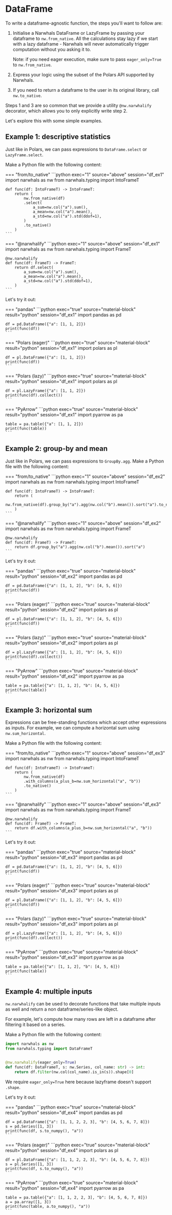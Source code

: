 # DataFrame

To write a dataframe-agnostic function, the steps you'll want to follow are:

1. Initialise a Narwhals DataFrame or LazyFrame by passing your dataframe to `nw.from_native`.
    All the calculations stay lazy if we start with a lazy dataframe - Narwhals will never automatically trigger computation without you asking it to.

    Note: if you need eager execution, make sure to pass `eager_only=True` to `nw.from_native`.

2. Express your logic using the subset of the Polars API supported by Narwhals.
3. If you need to return a dataframe to the user in its original library, call `nw.to_native`.

Steps 1 and 3 are so common that we provide a utility `@nw.narwhalify` decorator, which allows you
to only explicitly write step 2.

Let's explore this with some simple examples.

## Example 1: descriptive statistics

Just like in Polars, we can pass expressions to `DataFrame.select` or `LazyFrame.select`.

Make a Python file with the following content:

=== "from/to_native"
    ```python exec="1" source="above" session="df_ex1"
    import narwhals as nw
    from narwhals.typing import IntoFrameT


    def func(df: IntoFrameT) -> IntoFrameT:
        return (
            nw.from_native(df)
            .select(
                a_sum=nw.col("a").sum(),
                a_mean=nw.col("a").mean(),
                a_std=nw.col("a").std(ddof=1),
            )
            .to_native()
        )
    ```

=== "@narwhalify"
    ```python exec="1" source="above" session="df_ex1"
    import narwhals as nw
    from narwhals.typing import FrameT


    @nw.narwhalify
    def func(df: FrameT) -> FrameT:
        return df.select(
            a_sum=nw.col("a").sum(),
            a_mean=nw.col("a").mean(),
            a_std=nw.col("a").std(ddof=1),
        )
    ```

Let's try it out:

=== "pandas"
    ```python exec="true" source="material-block" result="python" session="df_ex1"
    import pandas as pd

    df = pd.DataFrame({"a": [1, 1, 2]})
    print(func(df))
    ```

=== "Polars (eager)"
    ```python exec="true" source="material-block" result="python" session="df_ex1"
    import polars as pl

    df = pl.DataFrame({"a": [1, 1, 2]})
    print(func(df))
    ```

=== "Polars (lazy)"
    ```python exec="true" source="material-block" result="python" session="df_ex1"
    import polars as pl

    df = pl.LazyFrame({"a": [1, 1, 2]})
    print(func(df).collect())
    ```

=== "PyArrow"
    ```python exec="true" source="material-block" result="python" session="df_ex1"
    import pyarrow as pa

    table = pa.table({"a": [1, 1, 2]})
    print(func(table))
    ```

## Example 2: group-by and mean

Just like in Polars, we can pass expressions to `GroupBy.agg`.
Make a Python file with the following content:

=== "from/to_native"
    ```python exec="1" source="above" session="df_ex2"
    import narwhals as nw
    from narwhals.typing import IntoFrameT


    def func(df: IntoFrameT) -> IntoFrameT:
        return (
            nw.from_native(df).group_by("a").agg(nw.col("b").mean()).sort("a").to_native()
        )
    ```

=== "@narwhalify"
    ```python exec="1" source="above" session="df_ex2"
    import narwhals as nw
    from narwhals.typing import FrameT


    @nw.narwhalify
    def func(df: FrameT) -> FrameT:
        return df.group_by("a").agg(nw.col("b").mean()).sort("a")
    ```

Let's try it out:

=== "pandas"
    ```python exec="true" source="material-block" result="python" session="df_ex2"
    import pandas as pd

    df = pd.DataFrame({"a": [1, 1, 2], "b": [4, 5, 6]})
    print(func(df))
    ```

=== "Polars (eager)"
    ```python exec="true" source="material-block" result="python" session="df_ex2"
    import polars as pl

    df = pl.DataFrame({"a": [1, 1, 2], "b": [4, 5, 6]})
    print(func(df))
    ```

=== "Polars (lazy)"
    ```python exec="true" source="material-block" result="python" session="df_ex2"
    import polars as pl

    df = pl.LazyFrame({"a": [1, 1, 2], "b": [4, 5, 6]})
    print(func(df).collect())
    ```

=== "PyArrow"
    ```python exec="true" source="material-block" result="python" session="df_ex2"
    import pyarrow as pa

    table = pa.table({"a": [1, 1, 2], "b": [4, 5, 6]})
    print(func(table))
    ```

## Example 3: horizontal sum

Expressions can be free-standing functions which accept other expressions as inputs.
For example, we can compute a horizontal sum using `nw.sum_horizontal`.

Make a Python file with the following content:

=== "from/to_native"
    ```python exec="1" source="above" session="df_ex3"
    import narwhals as nw
    from narwhals.typing import IntoFrameT


    def func(df: IntoFrameT) -> IntoFrameT:
        return (
            nw.from_native(df)
            .with_columns(a_plus_b=nw.sum_horizontal("a", "b"))
            .to_native()
        )
    ```

=== "@narwhalify"
    ```python exec="1" source="above" session="df_ex3"
    import narwhals as nw
    from narwhals.typing import FrameT


    @nw.narwhalify
    def func(df: FrameT) -> FrameT:
        return df.with_columns(a_plus_b=nw.sum_horizontal("a", "b"))
    ```

Let's try it out:

=== "pandas"
    ```python exec="true" source="material-block" result="python" session="df_ex3"
    import pandas as pd

    df = pd.DataFrame({"a": [1, 1, 2], "b": [4, 5, 6]})
    print(func(df))
    ```

=== "Polars (eager)"
    ```python exec="true" source="material-block" result="python" session="df_ex3"
    import polars as pl

    df = pl.DataFrame({"a": [1, 1, 2], "b": [4, 5, 6]})
    print(func(df))
    ```

=== "Polars (lazy)"
    ```python exec="true" source="material-block" result="python" session="df_ex3"
    import polars as pl

    df = pl.LazyFrame({"a": [1, 1, 2], "b": [4, 5, 6]})
    print(func(df).collect())
    ```

=== "PyArrow"
    ```python exec="true" source="material-block" result="python" session="df_ex3"
    import pyarrow as pa

    table = pa.table({"a": [1, 1, 2], "b": [4, 5, 6]})
    print(func(table))
    ```

## Example 4: multiple inputs

`nw.narwhalify` can be used to decorate functions that take multiple inputs as well and
return a non dataframe/series-like object.

For example, let's compute how many rows are left in a dataframe after filtering it based
on a series.

Make a Python file with the following content:

```python exec="1" source="above" session="df_ex4"
import narwhals as nw
from narwhals.typing import DataFrameT


@nw.narwhalify(eager_only=True)
def func(df: DataFrameT, s: nw.Series, col_name: str) -> int:
    return df.filter(nw.col(col_name).is_in(s)).shape[0]
```

We require `eager_only=True` here because lazyframe doesn't support `.shape`.

Let's try it out:

=== "pandas"
    ```python exec="true" source="material-block" result="python" session="df_ex4"
    import pandas as pd

    df = pd.DataFrame({"a": [1, 1, 2, 2, 3], "b": [4, 5, 6, 7, 8]})
    s = pd.Series([1, 3])
    print(func(df, s.to_numpy(), "a"))
    ```

=== "Polars (eager)"
    ```python exec="true" source="material-block" result="python" session="df_ex4"
    import polars as pl

    df = pl.DataFrame({"a": [1, 1, 2, 2, 3], "b": [4, 5, 6, 7, 8]})
    s = pl.Series([1, 3])
    print(func(df, s.to_numpy(), "a"))
    ```

=== "PyArrow"
    ```python exec="true" source="material-block" result="python" session="df_ex4"
    import pyarrow as pa

    table = pa.table({"a": [1, 1, 2, 2, 3], "b": [4, 5, 6, 7, 8]})
    a = pa.array([1, 3])
    print(func(table, a.to_numpy(), "a"))
    ```

